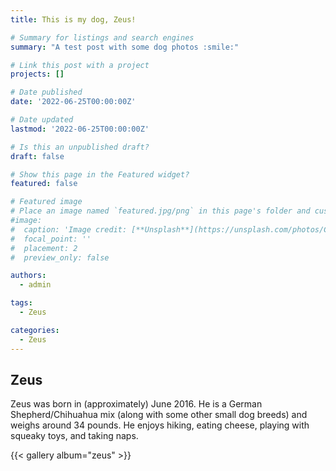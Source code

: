 ```yaml
---
title: This is my dog, Zeus!

# Summary for listings and search engines
summary: "A test post with some dog photos :smile:"

# Link this post with a project
projects: []

# Date published
date: '2022-06-25T00:00:00Z'

# Date updated
lastmod: '2022-06-25T00:00:00Z'

# Is this an unpublished draft?
draft: false

# Show this page in the Featured widget?
featured: false

# Featured image
# Place an image named `featured.jpg/png` in this page's folder and customize its options here.
#image:
#  caption: 'Image credit: [**Unsplash**](https://unsplash.com/photos/CpkOjOcXdUY)'
#  focal_point: ''
#  placement: 2
#  preview_only: false

authors:
  - admin

tags:
  - Zeus

categories:
  - Zeus
---
```


## Zeus

Zeus was born in (approximately) June 2016. He is a German Shepherd/Chihuahua mix (along with some other small dog breeds) and weighs around 34 pounds. He enjoys hiking, eating cheese, playing with squeaky toys, and taking naps.

{{< gallery album="zeus" >}}

